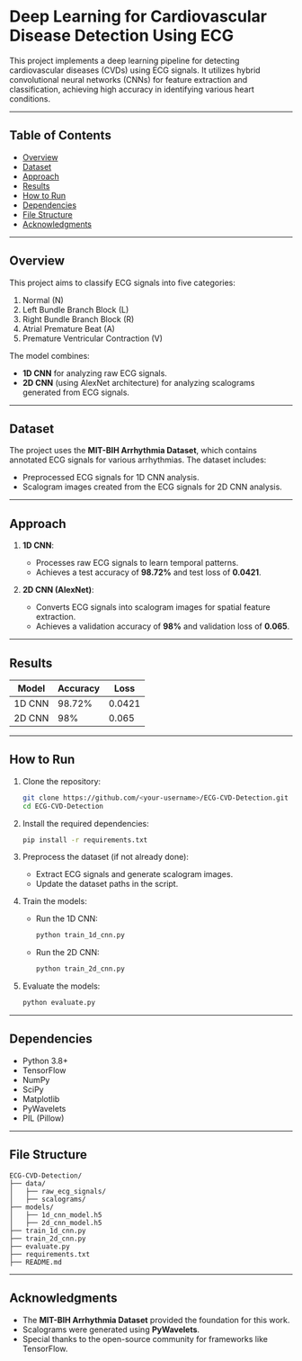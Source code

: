 # Deep Learning for Cardiovascular Disease Detection Using ECG

This project implements a deep learning pipeline for detecting cardiovascular diseases (CVDs) using ECG signals. It utilizes hybrid convolutional neural networks (CNNs) for feature extraction and classification, achieving high accuracy in identifying various heart conditions.

---

## **Table of Contents**
- [Overview](#overview)
- [Dataset](#dataset)
- [Approach](#approach)
- [Results](#results)
- [How to Run](#how-to-run)
- [Dependencies](#dependencies)
- [File Structure](#file-structure)
- [Acknowledgments](#acknowledgments)

---

## **Overview**
This project aims to classify ECG signals into five categories:
1. Normal (N)
2. Left Bundle Branch Block (L)
3. Right Bundle Branch Block (R)
4. Atrial Premature Beat (A)
5. Premature Ventricular Contraction (V)

The model combines:
- **1D CNN** for analyzing raw ECG signals.
- **2D CNN** (using AlexNet architecture) for analyzing scalograms generated from ECG signals.

---

## **Dataset**
The project uses the **MIT-BIH Arrhythmia Dataset**, which contains annotated ECG signals for various arrhythmias. The dataset includes:
- Preprocessed ECG signals for 1D CNN analysis.
- Scalogram images created from the ECG signals for 2D CNN analysis.

---

## **Approach**
1. **1D CNN**:
   - Processes raw ECG signals to learn temporal patterns.
   - Achieves a test accuracy of **98.72%** and test loss of **0.0421**.

2. **2D CNN (AlexNet)**:
   - Converts ECG signals into scalogram images for spatial feature extraction.
   - Achieves a validation accuracy of **98%** and validation loss of **0.065**.

---

## **Results**
| Model      | Accuracy | Loss   |
|------------|----------|--------|
| 1D CNN     | 98.72%   | 0.0421 |
| 2D CNN     | 98%      | 0.065  |

---

## **How to Run**

1. Clone the repository:
   ```bash
   git clone https://github.com/<your-username>/ECG-CVD-Detection.git
   cd ECG-CVD-Detection
   ```

2. Install the required dependencies:
   ```bash
   pip install -r requirements.txt
   ```

3. Preprocess the dataset (if not already done):
   - Extract ECG signals and generate scalogram images.
   - Update the dataset paths in the script.

4. Train the models:
   - Run the 1D CNN:
     ```bash
     python train_1d_cnn.py
     ```
   - Run the 2D CNN:
     ```bash
     python train_2d_cnn.py
     ```

5. Evaluate the models:
   ```bash
   python evaluate.py
   ```

---

## **Dependencies**
- Python 3.8+
- TensorFlow
- NumPy
- SciPy
- Matplotlib
- PyWavelets
- PIL (Pillow)

---

## **File Structure**
```
ECG-CVD-Detection/
├── data/
│   ├── raw_ecg_signals/
│   ├── scalograms/
├── models/
│   ├── 1d_cnn_model.h5
│   ├── 2d_cnn_model.h5
├── train_1d_cnn.py
├── train_2d_cnn.py
├── evaluate.py
├── requirements.txt
├── README.md
```

---

## **Acknowledgments**
- The **MIT-BIH Arrhythmia Dataset** provided the foundation for this work.
- Scalograms were generated using **PyWavelets**.
- Special thanks to the open-source community for frameworks like TensorFlow.
